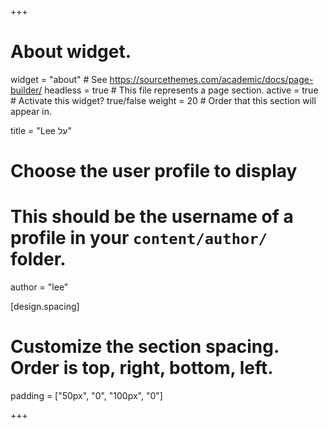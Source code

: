 +++
# About widget.
widget = "about"  # See https://sourcethemes.com/academic/docs/page-builder/
headless = true  # This file represents a page section.
active = true  # Activate this widget? true/false
weight = 20  # Order that this section will appear in.

title = "Lee על"

# Choose the user profile to display
# This should be the username of a profile in your `content/author/` folder.
author = "lee"

[design.spacing]
  # Customize the section spacing. Order is top, right, bottom, left.
  padding = ["50px", "0", "100px", "0"]

+++

